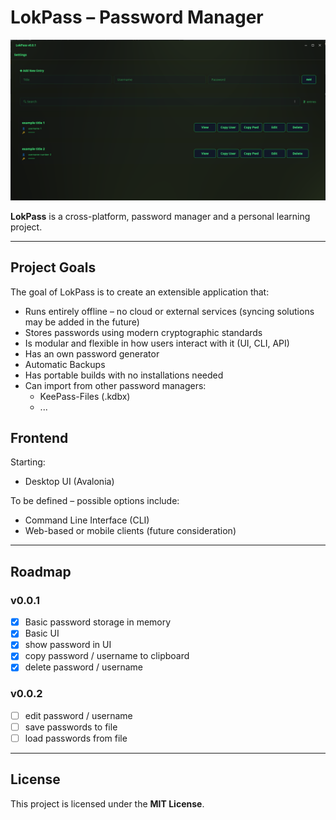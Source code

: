 # LokPass – Password Manager

![img.png](Screenshots/MainView.png)

**LokPass** is a cross-platform, password manager and a personal learning project.  

---

## Project Goals

The goal of LokPass is to create an extensible application that:

- Runs entirely offline – no cloud or external services (syncing solutions may be added in the future)
- Stores passwords using modern cryptographic standards
- Is modular and flexible in how users interact with it (UI, CLI, API)
- Has an own password generator
- Automatic Backups
- Has portable builds with no installations needed
- Can import from other password managers:
  - KeePass-Files (.kdbx)
  - ...

## Frontend

Starting:

- Desktop UI (Avalonia)

To be defined – possible options include:

- Command Line Interface (CLI)
- Web-based or mobile clients (future consideration)

---

## Roadmap

### v0.0.1

- [x] Basic password storage in memory
- [x] Basic UI
- [x] show password in UI
- [x] copy password / username to clipboard
- [x] delete password / username

### v0.0.2

- [ ] edit password / username
- [ ] save passwords to file
- [ ] load passwords from file

---

## License

This project is licensed under the **MIT License**.
